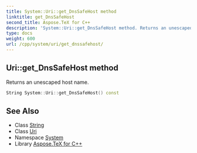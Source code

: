 ```yaml
---
title: System::Uri::get_DnsSafeHost method
linktitle: get_DnsSafeHost
second_title: Aspose.TeX for C++
description: 'System::Uri::get_DnsSafeHost method. Returns an unescaped host name in C++.'
type: docs
weight: 600
url: /cpp/system/uri/get_dnssafehost/
---
```

## Uri::get_DnsSafeHost method


Returns an unescaped host name.

```cpp
String System::Uri::get_DnsSafeHost() const
```

## See Also

* Class [String](../../string/)
* Class [Uri](../)
* Namespace [System](../../)
* Library [Aspose.TeX for C++](../../../)

